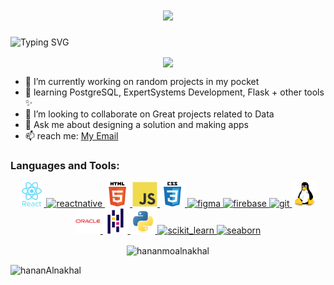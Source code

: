 
<h1 align="center"> <img src="https://readme-typing-svg.herokuapp.com?font=Poppins+SemiBold&weight=600&size=60&duration=6000&pause=500&color=F0F0F0&vCenter=true&repeat=false&width=1500&lines=Hello%E2%9C%A8+%2C+It's++Hanan+Mo.+Alnakhal">
</h1>


![Typing SVG](https://readme-typing-svg.herokuapp.com?font=Poppins+SemiBold&weight=600&size=30&duration=2500&pause=500&color=F0F0F0&vCenter=true&width=435&separator=%3C&lines=a+Data+engineer%3Ca+Data+Analyst%3Ca+Data+Scientist%3Ca+web-developer%3Ca+Quick+learner+;)

<p align="center"><img align="center" src="https://komarev.com/ghpvc/?username=hananmoalnakhal&color=blueviolet&style=flat-square"></p> 

- 🔭 I’m currently working on random projects in my pocket 
- 🌱 learning PostgreSQL, ExpertSystems Development, Flask + other tools ✨
- 👏 I’m looking to collaborate on Great projects related to Data
- 💬 Ask me about designing a solution and making apps
- 📫 reach me: 
[My Email](mailto:nana2004mo@gmail.com)


<!--
<p align="left"> <a href="https://github.com/ryo-ma/github-profile-trophy"><img src="https://github-profile-trophy.vercel.app/?username=hananmoalnakhal" alt="hananmoalnakhal" /></a> </p>
-->


<h3 align="left">Languages and Tools:</h3>
<p align="center"> <a href="https://reactjs.org/" target="_blank" rel="noreferrer"> <img src="https://raw.githubusercontent.com/devicons/devicon/master/icons/react/react-original-wordmark.svg" alt="react" width="40" height="40"/> </a> <a href="https://reactnative.dev/" target="_blank" rel="noreferrer"> <img src="https://reactnative.dev/img/header_logo.svg" alt="reactnative" width="40" height="40"/> </a>
  <a href="https://www.w3.org/html/" target="_blank" rel="noreferrer"> <img src="https://raw.githubusercontent.com/devicons/devicon/master/icons/html5/html5-original-wordmark.svg" alt="html5" width="40" height="40"/> </a> <a href="https://developer.mozilla.org/en-US/docs/Web/JavaScript" target="_blank" rel="noreferrer"> <img src="https://raw.githubusercontent.com/devicons/devicon/master/icons/javascript/javascript-original.svg" alt="javascript" width="40" height="40"/> </a>
  <a href="https://www.w3schools.com/css/" target="_blank" rel="noreferrer"> <img src="https://raw.githubusercontent.com/devicons/devicon/master/icons/css3/css3-original-wordmark.svg" alt="css3" width="40" height="40"/> </a> <a href="https://www.figma.com/" target="_blank" rel="noreferrer"> <img src="https://www.vectorlogo.zone/logos/figma/figma-icon.svg" alt="figma" width="40" height="40"/> </a> <a href="https://firebase.google.com/" target="_blank" rel="noreferrer"> <img src="https://www.vectorlogo.zone/logos/firebase/firebase-icon.svg" alt="firebase" width="40" height="40"/> </a> <a href="https://git-scm.com/" target="_blank" rel="noreferrer"> <img src="https://www.vectorlogo.zone/logos/git-scm/git-scm-icon.svg" alt="git" width="40" height="40"/> </a>  <a href="https://www.linux.org/" target="_blank" rel="noreferrer"> <img src="https://raw.githubusercontent.com/devicons/devicon/master/icons/linux/linux-original.svg" alt="linux" width="40" height="40"/> </a> <a href="https://www.oracle.com/" target="_blank" rel="noreferrer"> <img src="https://raw.githubusercontent.com/devicons/devicon/master/icons/oracle/oracle-original.svg" alt="oracle" width="40" height="40"/> </a> <a href="https://pandas.pydata.org/" target="_blank" rel="noreferrer"> <img src="https://raw.githubusercontent.com/devicons/devicon/2ae2a900d2f041da66e950e4d48052658d850630/icons/pandas/pandas-original.svg" alt="pandas" width="40" height="40"/> </a> <a href="https://www.python.org" target="_blank" rel="noreferrer"> <img src="https://raw.githubusercontent.com/devicons/devicon/master/icons/python/python-original.svg" alt="python" width="40" height="40"/> </a>  <a href="https://scikit-learn.org/" target="_blank" rel="noreferrer"> <img src="https://upload.wikimedia.org/wikipedia/commons/0/05/Scikit_learn_logo_small.svg" alt="scikit_learn" width="40" height="40"/> </a> <a href="https://seaborn.pydata.org/" target="_blank" rel="noreferrer"> <img src="https://seaborn.pydata.org/_images/logo-mark-lightbg.svg" alt="seaborn" width="40" height="40"/> </a> </p>

<p align="center"><img align="center" src="https://github-readme-stats.vercel.app/api/top-langs?username=hananmoalnakhal&show_icons=true&locale=en&layout=compact&theme=dark" alt="hananmoalnakhal" /></p>

<p align="left"> <img src="https://komarev.com/ghpvc/?username=hananmoalnakhal&label=Profile%20views&color=blueviolet&style=pixel" alt="hananAlnakhal" /> </p>
<!-- 
![Anurag's GitHub stats](https://github-readme-stats.vercel.app/api?username=hananmoalnakhal&show_icons=true&theme=dark)-->


